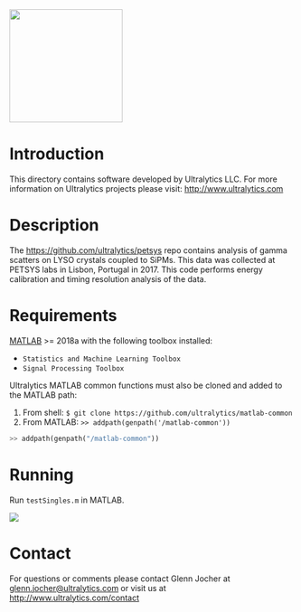 <img src="https://storage.googleapis.com/ultralytics/UltralyticsLogoName1000×676.png" width="200">  

# Introduction

This directory contains software developed by Ultralytics LLC. For more information on Ultralytics projects please visit:
http://www.ultralytics.com  

# Description

The https://github.com/ultralytics/petsys repo contains analysis of gamma scatters on LYSO crystals coupled to SiPMs. This data was collected at PETSYS labs in Lisbon, Portugal in 2017. This code performs energy calibration and timing resolution analysis of the data.

# Requirements

[MATLAB](https://www.mathworks.com/products/matlab.html) >= 2018a with the following toolbox installed:  

- ```Statistics and Machine Learning Toolbox```
- ```Signal Processing Toolbox```

Ultralytics MATLAB common functions must also be cloned and added to the MATLAB path:

1. From shell: ```$ git clone https://github.com/ultralytics/matlab-common```
2. From MATLAB: `>> addpath(genpath('/matlab-common'))`

``` python
>> addpath(genpath("/matlab-common"))
```


# Running
Run ```testSingles.m``` in MATLAB.


<img src="https://github.com/ultralytics/petsys/blob/master/results.png"> 

# Contact

For questions or comments please contact Glenn Jocher at glenn.jocher@ultralytics.com or visit us at http://www.ultralytics.com/contact
